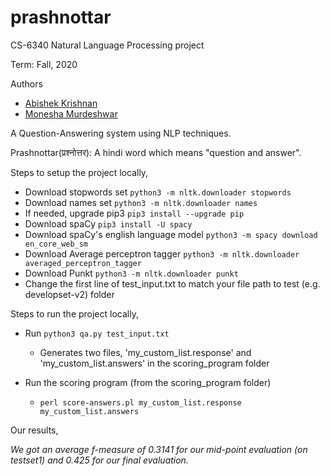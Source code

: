 # prashnottar

CS-6340 Natural Language Processing project

Term: Fall, 2020

Authors
* [Abishek Krishnan](https://github.com/github4ak)
* [Monesha Murdeshwar](https://github.com/moneshamurdeshwar)

A Question-Answering system using NLP techniques.

Prashnottar(प्रश्नोत्तर): A hindi word which means "question and answer".

Steps to setup the project locally,

- Download stopwords set `python3 -m nltk.downloader stopwords`
- Download names set `python3 -m nltk.downloader names`
- If needed, upgrade pip3 `pip3 install --upgrade pip`
- Download spaCy `pip3 install -U spacy`
- Download spaCy's english language model `python3 -m spacy download en_core_web_sm`
- Download Average perceptron tagger `python3 -m nltk.downloader averaged_perceptron_tagger`
- Download Punkt `python3 -m nltk.downloader punkt`
- Change the first line of test_input.txt to match your file path to test (e.g. developset-v2) folder

Steps to run the project locally,

 - Run `python3 qa.py test_input.txt`
    - Generates two files, 'my_custom_list.response' and 'my_custom_list.answers' in the scoring_program folder

 - Run the scoring program (from the scoring_program folder)
    - `perl score-answers.pl my_custom_list.response my_custom_list.answers`

Our results,

*We got an average f-measure of 0.3141 for our mid-point evaluation (on testset1) and 0.425 for our final evaluation.*
